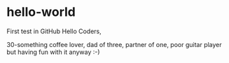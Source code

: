 # hello-world
First test in GitHub
Hello Coders,

30-something coffee lover, dad of three, partner of one, poor guitar player but having fun with it anyway :-) 
